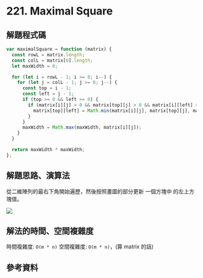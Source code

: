 # 221. Maximal Square

## 解題程式碼

```javascript
var maximalSquare = function (matrix) {
  const rowL = matrix.length;
  const colL = matrix[0].length;
  let maxWidth = 0;

  for (let i = rowL - 1; i >= 0; i--) {
    for (let j = colL - 1; j >= 0; j--) {
      const top = i - 1;
      const left = j - 1;
      if (top >= 0 && left >= 0) {
        if (matrix[i][j] > 0 && matrix[top][j] > 0 && matrix[i][left] > 0 && matrix[top][left] > 0) {
          matrix[top][left] = Math.min(matrix[i][j], matrix[top][j], matrix[i][left]) + 1;
        }
      }
      maxWidth = Math.max(maxWidth, matrix[i][j]);
    }
  }

  return maxWidth * maxWidth;
};
```

## 解題思路、演算法

從二維陣列的最右下角開始遍歷，然後按照畫圖的部分更新 一個方塊中 的左上方塊值。

![](https://upload.cc/i1/2024/07/24/ZJO5iQ.png)

## 解法的時間、空間複雜度

時間複雜度: `O(m * n)`
空間複雜度: `O(m * n)`，(算 matrix 的話)

## 參考資料

